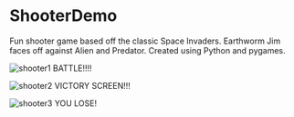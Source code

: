 # ShooterDemo


Fun shooter game based off the classic Space Invaders.
Earthworm Jim faces off against Alien and Predator.
Created using Python and pygames.

![shooter1](https://user-images.githubusercontent.com/26581591/34653692-8a0f89a6-f3bd-11e7-844d-c1ed0ceca705.png)
BATTLE!!!!

![shooter2](https://user-images.githubusercontent.com/26581591/34653693-8a1f582c-f3bd-11e7-9151-13877cf19545.png)
VICTORY SCREEN!!!


![shooter3](https://user-images.githubusercontent.com/26581591/34653694-8a2e6cd6-f3bd-11e7-9d36-bda43bc2833f.png)
YOU LOSE!


